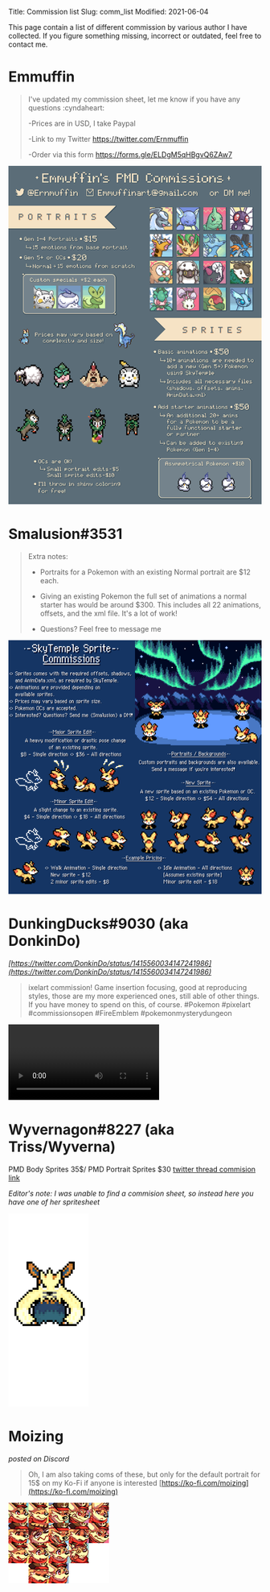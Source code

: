 Title: Commission list
Slug: comm_list
Modified: 2021-06-04

This page contain a list of different commission by various author I have collected. If you figure something missing, incorrect or outdated, feel free to contact me.

# Emmuffin
> I've updated my commission sheet, let me know if you have any questions :cyndaheart: 
> 
> -Prices are in USD, I take Paypal
>
> -Link to my Twitter https://twitter.com/Ernmuffin
> 
> -Order via this form https://forms.gle/ELDgM5qHBgvQ6ZAw7

![](../images/emuffin-commision.gif)

# Smalusion#3531
> Extra notes:
> 
> - Portraits for a Pokemon with an existing Normal portrait are $12 each. 
> 
> - Giving an existing Pokemon the full set of animations a normal starter has would be around $300. This includes all 22 animations, offsets, and the xml file. It's a lot of work!
> 
> - Questions? Feel free to message me

![](../2021/images/11-smalusion-commision.gif)

# DunkingDucks#9030 (aka DonkinDo)
*[https://twitter.com/DonkinDo/status/1415560034147241986](https://twitter.com/DonkinDo/status/1415560034147241986)*

> ixelart commission! Game insertion focusing, good at reproducing styles, those are my more experienced ones, still able of other things. If you have money to spend on this, of course. #Pokemon #pixelart #commissionsopen #FireEmblem #pokemonmysterydungeon

<video autoplay loop>
    <source src="../images/donkin-commission.mp4" type="video/mp4">
    Your browser does not support the video tag.
</video>

# Wyvernagon#8227 (aka Triss/Wyverna)
PMD Body Sprites 35$/ PMD Portrait Sprites $30
[twitter thread commision link](twitter.com/z_serpentriss/status/1331529371899727875?s=21#m)

*Editor's note: I was unable to find a commision sheet, so instead here you have one of her spritesheet*

![](../images/emuffin-comm-1.png)

# Moizing

*posted on Discord*
> Oh, I am also taking coms of these, but only for the default portrait for 15$ on my Ko-Fi if anyone is interested [https://ko-fi.com/moizing](https://ko-fi.com/moizing)

![](../2021/images/23-comm-moizing.png)
